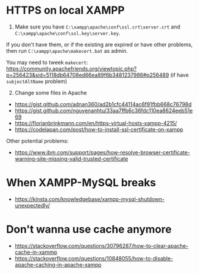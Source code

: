 # HTTPS on local XAMPP

1. Make sure you have `C:\xampp\apache\conf\ssl.crt\server.crt` and `C:\xampp\apache\conf\ssl.key\server.key`.

If you don't have them, or if the existing are expired or have other problems, then run `C:\xampp\apache\makecert.bat` as admin.

You may need to tweek `makecert`: https://community.apachefriends.org/viewtopic.php?p=256423&sid=5118db64708ed66ea89f6b3481237986#p256489 (if have `subjectAltName` problem)

2. Change some files in Apache

- https://gist.github.com/adnan360/ad2b1cfc44114ac6f91fbb668c76798d
- https://gist.github.com/nguyenanhtu/33aa7ffb6c36fdc110ea8624eeb51e69
- https://florianbrinkmann.com/en/https-virtual-hosts-xampp-4215/
- https://codelapan.com/post/how-to-install-ssl-certificate-on-xampp

Other potential problems:
- https://www.ibm.com/support/pages/how-resolve-browser-certificate-warning-site-missing-valid-trusted-certificate

# When XAMPP-MySQL breaks

- https://kinsta.com/knowledgebase/xampp-mysql-shutdown-unexpectedly/

# Don't wanna use cache anymore

- https://stackoverflow.com/questions/30796287/how-to-clear-apache-cache-in-xammp
- https://stackoverflow.com/questions/10848055/how-to-disable-apache-caching-in-apache-xampp
